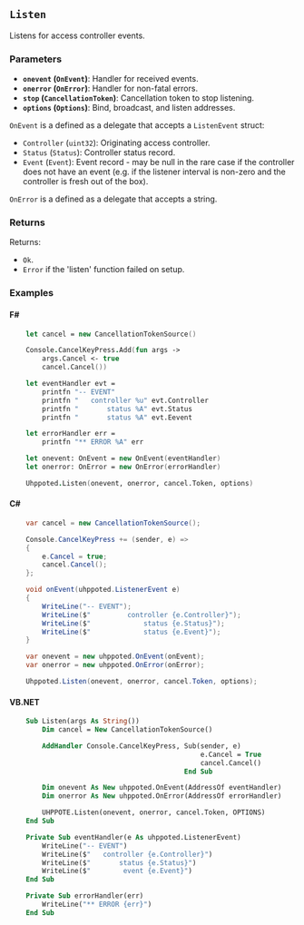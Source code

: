 ## `Listen`

Listens for access controller events.

### Parameters
- **`onevent` (`OnEvent`)**: Handler for received events.
- **`onerror` (`OnError`)**: Handler for non-fatal errors.
- **`stop` (`CancellationToken`)**: Cancellation token to stop listening.
- **`options` (`Options`)**: Bind, broadcast, and listen addresses.

`OnEvent` is a defined as a delegate that accepts a `ListenEvent` struct:
  - `Controller` (`uint32`): Originating access controller.
  - `Status` (`Status`): Controller status record.
  - `Event` (`Event`): Event record - may be null in the rare case if the controller does not have an event
                       (e.g. if the listener interval is non-zero and the controller is fresh out of the box).

`OnError` is a defined as a delegate that accepts a string.

### Returns

Returns:
- `Ok`.
- `Error` if the 'listen' function failed on setup.

### Examples

#### F#
```fsharp
    let cancel = new CancellationTokenSource()

    Console.CancelKeyPress.Add(fun args ->
        args.Cancel <- true
        cancel.Cancel())

    let eventHandler evt =
        printfn "-- EVENT"
        printfn "   controller %u" evt.Controller
        printfn "       status %A" evt.Status
        printfn "       status %A" evt.Eevent

    let errorHandler err =
        printfn "** ERROR %A" err

    let onevent: OnEvent = new OnEvent(eventHandler)
    let onerror: OnError = new OnError(errorHandler)

    Uhppoted.Listen(onevent, onerror, cancel.Token, options)
```

#### C#
```csharp
    var cancel = new CancellationTokenSource();

    Console.CancelKeyPress += (sender, e) =>
    {
        e.Cancel = true;
        cancel.Cancel();
    };

    void onEvent(uhppoted.ListenerEvent e)
    {
        WriteLine("-- EVENT");
        WriteLine($"         controller {e.Controller}");
        WriteLine($"             status {e.Status}");
        WriteLine($"             status {e.Event}");
    }

    var onevent = new uhppoted.OnEvent(onEvent);
    var onerror = new uhppoted.OnError(onError);

    Uhppoted.Listen(onevent, onerror, cancel.Token, options);
```

#### VB.NET
```vb
    Sub Listen(args As String())
        Dim cancel = New CancellationTokenSource()

        AddHandler Console.CancelKeyPress, Sub(sender, e)
                                               e.Cancel = True
                                               cancel.Cancel()
                                           End Sub

        Dim onevent As New uhppoted.OnEvent(AddressOf eventHandler)
        Dim onerror As New uhppoted.OnError(AddressOf errorHandler)

        UHPPOTE.Listen(onevent, onerror, cancel.Token, OPTIONS)
    End Sub

    Private Sub eventHandler(e As uhppoted.ListenerEvent)
        WriteLine("-- EVENT")
        WriteLine($"   controller {e.Controller}")
        WriteLine($"       status {e.Status}")
        WriteLine($"        event {e.Event}")
    End Sub

    Private Sub errorHandler(err)
        WriteLine("** ERROR {err}")
    End Sub

```
